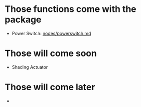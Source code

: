 # Those functions come with the package
- Power Switch: [nodes/powerswitch.md](nodes/powerswitch.md)

# Those will come soon
- Shading Actuator

# Those will come later
- 